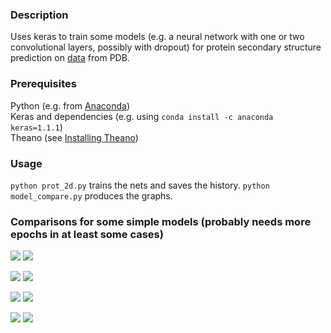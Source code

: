### Description
Uses keras to train some models (e.g. a neural network with one or two convolutional layers, possibly with dropout) for protein secondary structure prediction on [data](http://www.rcsb.org/pdb/static.do?p=download/http/index.html) from PDB. 
### Prerequisites
Python (e.g. from [Anaconda](https://www.continuum.io/downloads))  
Keras and dependencies (e.g. using ```conda install -c anaconda keras=1.1.1```)  
Theano (see [Installing Theano](http://deeplearning.net/software/theano/install.html))
### Usage
```python prot_2d.py``` trains the nets and saves the history. ```python model_compare.py``` produces the graphs.
### Comparisons for some simple models (probably needs more epochs in at least some cases)
![](https://github.com/kgalias/protein-2d-prediction/blob/master/model_compare/conv1d_acc.png)
![](https://github.com/kgalias/protein-2d-prediction/blob/master/model_compare/conv1d_loss.png)

![](https://github.com/kgalias/protein-2d-prediction/blob/master/model_compare/conv1d_dropout_acc.png)
![](https://github.com/kgalias/protein-2d-prediction/blob/master/model_compare/conv1d_dropout_loss.png)

![](https://github.com/kgalias/protein-2d-prediction/blob/master/model_compare/conv1d_2x_acc.png)
![](https://github.com/kgalias/protein-2d-prediction/blob/master/model_compare/conv1d_2x_loss.png)

![](https://github.com/kgalias/protein-2d-prediction/blob/master/model_compare/loss_comp.png)
![](https://github.com/kgalias/protein-2d-prediction/blob/master/model_compare/acc_comp.png)
